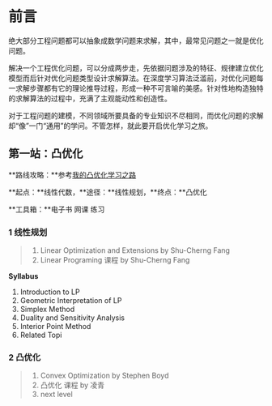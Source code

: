 # 前言

绝大部分工程问题都可以抽象成数学问题来求解，其中，最常见问题之一就是优化问题。

解决一个工程优化问题，可以分成两步走，先依据问题涉及的特征、规律建立优化模型而后针对优化问题类型设计求解算法。在深度学习算法泛滥前，对优化问题每一求解步骤都有它的理论推导过程，形成一种不可言喻的美感。针对性地构造独特的求解算法的过程中，充满了主观能动性和创造性。

对于工程问题的建模，不同领域所要具备的专业知识不尽相同，而优化问题的求解却“像”一门“通用”的学问。不管怎样，就此要开启优化学习之旅。

## 第一站：凸优化

**路线攻略：**参考[我的凸优化学习之路](http://deanhan.com/2018/01/17/convex/)

**起点：**线性代数，**途径：**线性规划，**终点：**凸优化

**工具箱：**电子书 网课 练习

### 1 线性规划

> 1. Linear Optimization and Extensions by Shu-Cherng Fang
> 2. Linear Programing 课程 by Shu-Cherng Fang

**Syllabus**

1. Introduction to LP
2. Geometric Interpretation of LP
3. Simplex Method
4. Duality and Sensitivity Analysis
5. Interior Point Method
6. Related Topi

### 2 凸优化

> 1. Convex Optimization by Stephen Boyd
> 2. 凸优化 课程 by 凌青
> 3. next level